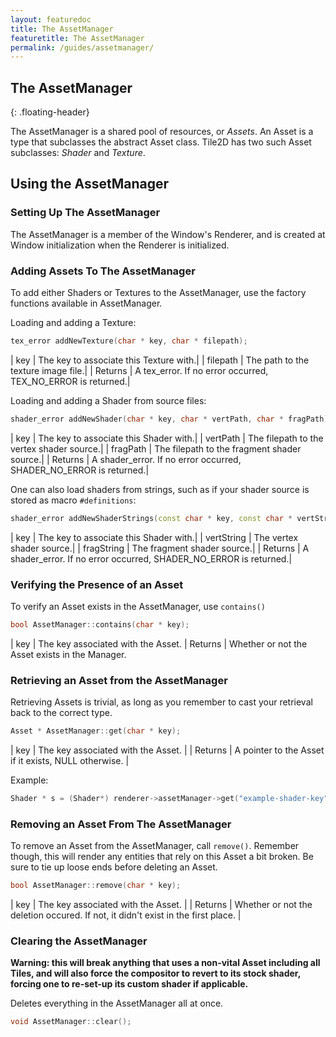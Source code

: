 ```yaml
---
layout: featuredoc
title: The AssetManager
featuretitle: The AssetManager
permalink: /guides/assetmanager/
---
```


The AssetManager
-------------
{: .floating-header}

The AssetManager is a shared pool of resources, or *Assets*. An Asset is a type that subclasses
the abstract Asset class. Tile2D has two such Asset subclasses: *Shader* and *Texture*.


Using the AssetManager
----------------------

<h3>Setting Up The AssetManager</h3>

The AssetManager is a member of the Window's Renderer, and is created at Window initialization when
the Renderer is initialized.

<h3>Adding Assets To The AssetManager</h3>

To add either Shaders or Textures to the AssetManager, use the factory functions available in
AssetManager.

Loading and adding a Texture:

```cpp
tex_error addNewTexture(char * key, char * filepath);
```

| key | The key to associate this Texture with.|
| filepath | The path to the texture image file.|
| Returns | A tex_error. If no error occurred, TEX_NO_ERROR is returned.|

Loading and adding a Shader from source files:

```cpp
shader_error addNewShader(char * key, char * vertPath, char * fragPath);
```

| key | The key to associate this Shader with.|
| vertPath | The filepath to the vertex shader source.|
| fragPath | The filepath to the fragment shader source.|
| Returns | A shader_error. If no error occurred, SHADER_NO_ERROR is returned.|

One can also load shaders from strings, such as if your shader source is stored as
macro ```#definitions```:

```cpp
shader_error addNewShaderStrings(const char * key, const char * vertString, const char * fragString);
```

| key | The key to associate this Shader with.|
| vertString | The vertex shader source.|
| fragString | The fragment shader source.|
| Returns | A shader_error. If no error occurred, SHADER_NO_ERROR is returned.|

<h3>Verifying the Presence of an Asset</h3>

To verify an Asset exists in the AssetManager, use ```contains()```

```cpp
bool AssetManager::contains(char * key);
```

| key | The key associated with the Asset.
| Returns | Whether or not the Asset exists in the Manager.

<h3>Retrieving an Asset from the AssetManager</h3>

Retrieving Assets is trivial, as long as you remember to cast your retrieval back to the correct type.

```cpp
Asset * AssetManager::get(char * key);
```

| key | The key associated with the Asset. |
| Returns | A pointer to the Asset if it exists, NULL otherwise. |

Example:

```cpp
Shader * s = (Shader*) renderer->assetManager->get("example-shader-key");
```

<h3>Removing an Asset From The AssetManager</h3>

To remove an Asset from the AssetManager, call ```remove()```. Remember though, this will render
any entities that rely on this Asset a bit broken. Be sure to tie up loose ends before deleting
an Asset.

```cpp
bool AssetManager::remove(char * key);
```

| key | The key associated with the Asset. |
| Returns | Whether or not the deletion occured. If not, it didn't exist in the first place. |

<h3>Clearing the AssetManager</h3>

**Warning: this will break anything that uses a non-vital Asset including all Tiles, and will also
force the compositor to revert to its stock shader, forcing one to re-set-up its custom shader if
applicable.**

Deletes everything in the AssetManager all at once.

```cpp
void AssetManager::clear();
```
